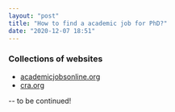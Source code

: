 ```yaml
---
layout: "post"
title: "How to find a academic job for PhD?"
date: "2020-12-07 18:51"
---
```


### Collections of websites

- [academicjobsonline.org](https://academicjobsonline.org/ajo/cs)
- [cra.org](https://cra.org/ads/)


-- to be continued!
